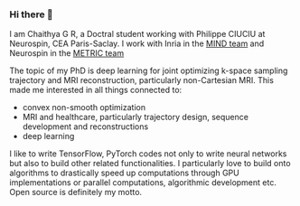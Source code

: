 ### Hi there 👋

<!--
**zaccharieramzi/zaccharieramzi** is a ✨ _special_ ✨ repository because its `README.md` (this file) appears on your GitHub profile.

Here are some ideas to get you started:

- 🔭 I’m currently working on ...
- 🌱 I’m currently learning ...
- 👯 I’m looking to collaborate on ...
- 🤔 I’m looking for help with ...
- 💬 Ask me about ...
- 📫 How to reach me: ...
- 😄 Pronouns: ...
- ⚡ Fun fact: ...
-->

I am Chaithya G R, a Doctral student working with Philippe CIUCIU at Neurospin, CEA Paris-Saclay.
I work with Inria in the [MIND team](https://team.inria.fr/mind/) and Neurospin in the [METRIC team](http://joliot.cea.fr/drf/joliot/en/Pages/research_entities/NeuroSpin/unirs/METRIC.aspx)

The topic of my PhD is deep learning for joint optimizing k-space sampling trajectory and MRI reconstruction, particularly non-Cartesian MRI. This made me interested in all things connected to:
- convex non-smooth optimization
- MRI and healthcare, particularly trajectory design, sequence development and reconstructions
- deep learning

I like to write TensorFlow, PyTorch codes not only to write neural networks but also to build other related functionalities.
I particularly love to build onto algorithms to drastically speed up computations through GPU implementations or parallel computations, algorithmic development etc.
Open source is definitely my motto.
